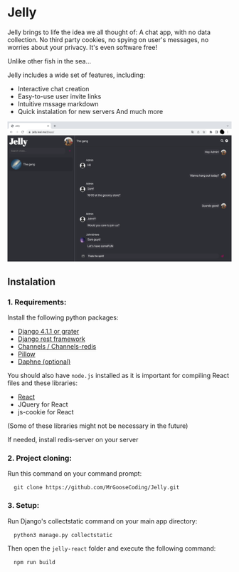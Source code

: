# Jelly

Jelly brings to life the idea we all thought of: A chat app, with no data collection. No third party cookies, no spying on user's messages, no worries about your privacy. It's even software free!

Unlike other fish in the sea...

Jelly includes a wide set of features, including:

- Interactive chat creation
- Easy-to-use user invite links
- Intuitive mssage markdown
- Quick instalation for new servers
  And much more

![Jelly's chat screenshot example](/core/static/core/images/JellyScreenshotChat.png)

## Instalation

### 1. Requirements:

Install the following python packages:

- [Django 4.1.1 or grater](https://www.djangoproject.com/download/)
- [Django rest framework](https://www.django-rest-framework.org/)
- [Channels / Channels-redis](https://channels.readthedocs.io/en/stable/installation.html)
- [Pillow](https://pypi.org/project/Pillow/)
- [Daphne (optional)](https://pypi.org/project/daphne/)

You should also have `node.js` installed as it is important for compiling React files and these libraries:

- [React](https://react.dev/)
- JQuery for React
- js-cookie for React

(Some of these libraries might not be necessary in the future)

If needed, install redis-server on your server

### 2. Project cloning:

Run this command on your command prompt:

```
  git clone https://github.com/MrGooseCoding/Jelly.git
```

### 3. Setup:

Run Django's collectstatic command on your main app directory:

```
  python3 manage.py collectstatic
```

Then open the `jelly-react` folder and execute the following command:

```
  npm run build
```
